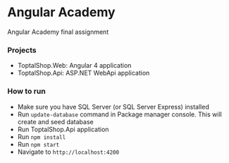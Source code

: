 # Angular Academy
Angular Academy final assignment

### Projects
- ToptalShop.Web: Angular 4 application
- ToptalShop.Api: ASP.NET WebApi application

### How to run
- Make sure you have SQL Server (or SQL Server Express) installed
- Run `update-database` command in Package manager console. This will create and seed database
- Run ToptalShop.Api application
- Run `npm install`
- Run `npm start`
- Navigate to `http://localhost:4200`

